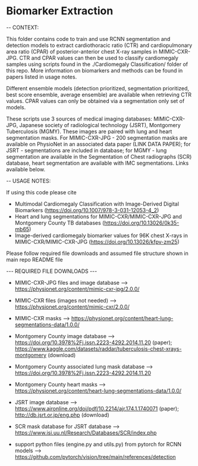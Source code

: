 # Biomarker Extraction 

-- CONTEXT: 

This folder contains code to train and use RCNN segmentation and detection models to extract cardiothoracic ratio (CTR) and cardiopulmonary area ratio (CPAR) of posterior-anterior chest X-ray samples in MIMIC-CXR-JPG. CTR and CPAR values can then be used to classify cardiomegaly samples using scripts found in the ./Cardiomegaly Classification/ folder of this repo. More information on biomarkers and methods can be found in papers listed in usage notes. 

Different ensemble models (detection prioritized, segmentation prioritized, best score ensemble, average ensemble) are available when retrieving CTR values. CPAR values can only be obtained via a segmentation only set of models.   

These scripts use 3 sources of medical imaging databases: MIMIC-CXR-JPG, Japanese society of radiological technology (JSRT), Montgomery Tuberculosis (MGMY). These images are paired with lung and heart segmentation masks. For MIMIC-CXR-JPG - 200 segmentation masks are available on PhysioNet in an associated data paper (LINK DATA PAPER); for JSRT - segmentations are included in database; for MGMY - lung segmentation are available in the Segmentation of Chest radiographs (SCR) database, heart segmentation are available with IMC segmentations. Links available below.

-- USAGE NOTES:

If using this code please cite
- Multimodal Cardiomegaly Classification with Image-Derived Digital Biomarkers (https://doi.org/10.1007/978-3-031-12053-4_2)
- Heart and lung segmentations for MIMIC-CXR/MIMIC-CXR-JPG and Montgomery County TB databases (https://doi.org/10.13026/0k35-mb65)
- Image-derived cardiomegaly biomarker values for 96K chest X-rays in MIMIC-CXR/MIMIC-CXR-JPG (https://doi.org/10.13026/kfpv-zm25)


Please follow required file downloads and assumed file structure shown in main repo README file

--- REQUIRED FILE DOWNLOADS ---  

- MIMIC-CXR-JPG files and image database --> https://physionet.org/content/mimic-cxr-jpg/2.0.0/
- MIMIC-CXR files (images not needed) --> https://physionet.org/content/mimic-cxr/2.0.0/
- MIMIC-CXR masks --> https://physionet.org/content/heart-lung-segmentations-data/1.0.0/

- Montgomery County image database --> https://doi.org/10.3978%2Fj.issn.2223-4292.2014.11.20 (paper); https://www.kaggle.com/datasets/raddar/tuberculosis-chest-xrays-montgomery (download)
- Montgomery County associated lung mask database --> https://doi.org/10.3978%2Fj.issn.2223-4292.2014.11.20
- Montgomery County heart masks --> https://physionet.org/content/heart-lung-segmentations-data/1.0.0/

- JSRT image database --> https://www.ajronline.org/doi/pdf/10.2214/ajr.174.1.1740071 (paper); http://db.jsrt.or.jp/eng.php (download)
- SCR mask database for JSRT database --> https://www.isi.uu.nl/Research/Databases/SCR/index.php 

- support python files (engine.py and utils.py) from pytorch for RCNN models --> https://github.com/pytorch/vision/tree/main/references/detection
